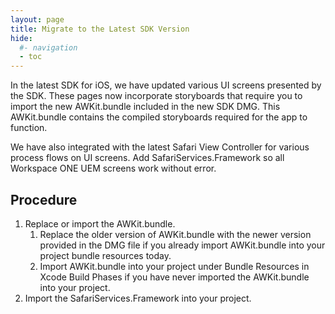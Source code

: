 ```yaml
---
layout: page
title: Migrate to the Latest SDK Version
hide:
  #- navigation
  - toc
---
```


In the latest SDK for iOS, we have updated various UI screens presented by the SDK. These pages now incorporate storyboards that require you to import the new AWKit.bundle included in the new SDK DMG. This AWKit.bundle contains the compiled storyboards required for the app to function.

We have also integrated with the latest Safari View Controller for various process flows on UI screens. Add SafariServices.Framework so all Workspace ONE UEM screens work without error.

## Procedure

1. Replace or import the AWKit.bundle.
   1. Replace the older version of AWKit.bundle with the newer version provided in the DMG file if you already import AWKit.bundle into your project bundle resources today.
   2. Import AWKit.bundle into your project under Bundle Resources in Xcode Build Phases if you have never imported the AWKit.bundle into your project.
2. Import the SafariServices.Framework into your project.
